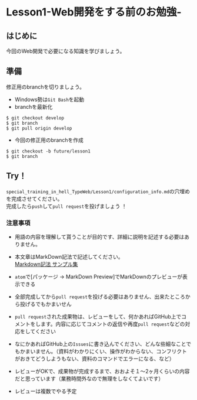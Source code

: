 # Lesson1-Web開発をする前のお勉強-
## はじめに
今回のWeb開発で必要になる知識を学びましょう。

## 準備
修正用のbranchを切りましょう。
+ Windows勢は`Git Bash`を起動
+ branchを最新化
```
$ git checkout develop
$ git branch
$ git pull origin develop
```
+ 今回の修正用のbranchを作成
```
$ git checkout -b future/lesson1
$ git branch
```

## Try！
`special_training_in_hell_TypeWeb/Lesson1/configuration_info.md`の穴埋めを完成させてください。  
完成したら`push`して`pull request`を投げましょう
！  


### 注意事項
+ 用語の内容を理解して貰うことが目的です、詳細に説明を記述する必要はありません。

+ 本文章はMarkDown記法で記述してください。  
[Markdown記法 サンプル集](https://qiita.com/tbpgr/items/989c6badefff69377da7)

+ `atom`で[パッケージ -> MarkDown Preview]でMarkDownのプレビューが表示できる

+ 全部完成してから`pull request`を投げる必要はありません、出来たところから投げるでもかまいせん

+ `pull request`された成果物は、レビューをして、何かあればGitHub上でコメントをします。内容に応じてコメントの返信や再度`pull request`などの対応をしてください

+ なにかあればGitHub上の`Issues`に書き込んでください、どんな些細なことでもかまいません。（資料がわかりにくい、操作がわからない、コンフリクトがおきてどうしようもない、資料のコマンドでエラーになる、など）

+ レビューがOKで、成果物が完成するまで、おおよそ１〜2ヶ月くらいの内容だと思っています（業務時間外なので無理をしなくてよいです）

+ レビューは複数でやる予定
